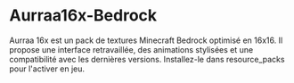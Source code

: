 # Aurraa16x-Bedrock
Aurraa 16x est un pack de textures Minecraft Bedrock optimisé en 16x16. Il propose une interface retravaillée, des animations stylisées et une compatibilité avec les dernières versions. Installez-le dans resource_packs pour l'activer en jeu.
